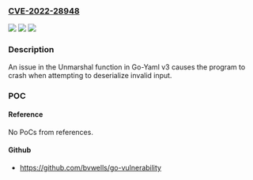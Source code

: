 ### [CVE-2022-28948](https://cve.mitre.org/cgi-bin/cvename.cgi?name=CVE-2022-28948)
![](https://img.shields.io/static/v1?label=Product&message=n%2Fa&color=blue)
![](https://img.shields.io/static/v1?label=Version&message=n%2Fa&color=blue)
![](https://img.shields.io/static/v1?label=Vulnerability&message=n%2Fa&color=brighgreen)

### Description

An issue in the Unmarshal function in Go-Yaml v3 causes the program to crash when attempting to deserialize invalid input.

### POC

#### Reference
No PoCs from references.

#### Github
- https://github.com/bvwells/go-vulnerability

